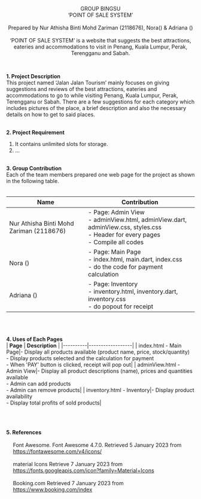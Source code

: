 <p align="center">
GROUP BINGSU
  <br>‘POINT OF SALE SYSTEM’<br><br>
Prepared by Nur Athisha Binti Mohd Zariman (2118676), Nora() & Adriana ()<br><br>
  ‘POINT OF SALE SYSTEM’ is a website that suggests the best attractions, eateries and accommodations to visit in Penang, Kuala Lumpur, Perak, Terengganu and Sabah.

</p><br>

**1. Project Description**
<br>
          This project named ‘Jalan Jalan Tourism’ mainly focuses on giving suggestions and reviews of the best attractions, eateries and accommodations to go to while visiting Penang, Kuala Lumpur, Perak, Terengganu or Sabah. There are a few suggestions for each category which includes pictures of the place, a brief description and also the necessary details on how to get to said places. 
<br><br>

**2. Project Requirement**
<br>
1. It contains unlimited slots for storage. <br>
2. ... 
<br><br>

**3. Group Contribution**
<br>
Each of the team members prepared one web page for the project as shown in the following table. <br><br>

| **Name** | **Contribution** |
|----------|------------------|
| Nur Athisha Binti Mohd Zariman (2118676)|- Page: Admin View <br> - adminView.html, adminView.dart, adminView.css, styles.css <br> - Header for every pages <br> - Compile all codes|
| Nora ()|- Page: Main Page <br> - index.html, main.dart, index.css <br> - do the code for payment calculation|
| Adriana ()|- Page: Inventory <br> - inventory.html, inventory.dart, inventory.css <br> - do popout for receipt|

<br><br>

**4. Uses of Each Pages**
<br>
| **Page** | **Description** |
|----------|------------------|
| index.html - Main Page|- Display all products available (product name, price, stock/quantity) <br> - Display products selected and the calculation for payment <br> - When 'PAY' button is clicked, receipt will pop out|
| adminView.html - Admin View|- Display all product descriptions (name), prices and quantities available <br> - Admin can add products <br> - Admin can remove products|
| inventory.html - Inventory|- Display product availability <br> - Display total profits of sold products|

<br><br>


**5. References**
<br><br>
&emsp; Font Awesome. Font Awesome 4.7.0. Retrieved 5 January 2023 from <br> &emsp; https://fontawesome.com/v4/icons/
<br><br>
&emsp; material Icons Retrieve 7 January 2023 from <br> &emsp; https://fonts.googleapis.com/icon?family=Material+Icons
<br><br>
&emsp; Booking.com Retrieved 7 January 2023 from <br> &emsp; https://www.booking.com/index



